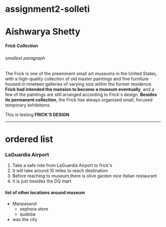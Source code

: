 # assignment2-solleti
# Aishwarya Shetty
##### Frick Collection
###### smallest paragraph
The Frick is one of the preeminent small art museums in the United States, with a high-quality collection of old master paintings and fine furniture housed in nineteen galleries of varying size within the former residence. **Frick had intended the mansion to become a museum eventually**, and a few of the paintings are still arranged according to Frick's design. **Besides its permanent collection**, the Frick has always organized small, focused temporary exhibitions.

 This is testing __FRICK'S DESIGN__

 ***
 # ordered list
 ### LaGuardia Airport
 1. Take a safe ride from LaGuardia Airport to frick's
 2. It will take around 10 miles to reach destination
 3. Before reaching to museum,there is olive garden nice Italian restaurant 
 4. It is just besides the DQ mart

#### list of other locations around museum
 * Manpasand
    * sephora store
    * qudoba
 * wax the city